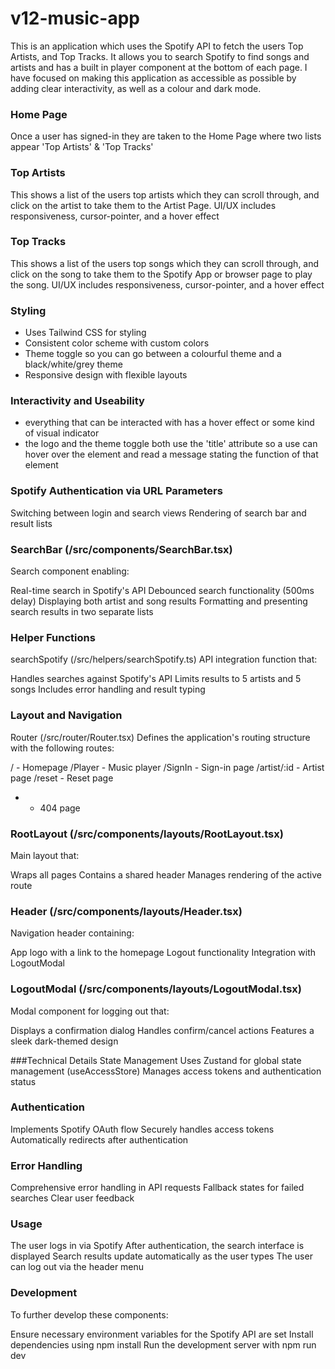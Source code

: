 # v12-music-app

This is an application which uses the Spotify API to fetch the users Top Artists, and Top Tracks. It allows you to search Spotify to find songs and artists and has a built in player component at the bottom of each page. 
I have focused on making this application as accessible as possible by adding clear interactivity, as well as a colour and dark mode. 

### Home Page
Once a user has signed-in they are taken to the Home Page where two lists appear 'Top Artists' & 'Top Tracks'

### Top Artists
This shows a list of the users top artists which they can scroll through, and click on the artist to take them to the Artist Page.
UI/UX includes responsiveness, cursor-pointer, and a hover effect

### Top Tracks
This shows a list of the users top songs which they can scroll through, and click on the song to take them to the Spotify App or browser page to play the song.
UI/UX includes responsiveness, cursor-pointer, and a hover effect

### Styling
  - Uses Tailwind CSS for styling
  - Consistent color scheme with custom colors
  - Theme toggle so you can go between a colourful theme and a black/white/grey theme
  - Responsive design with flexible layouts

### Interactivity and Useability
  - everything that can be interacted with has a hover effect or some kind of visual indicator
  - the logo and the theme toggle both use the 'title' attribute so a use can hover over the element and read a message stating the function of that element

### Spotify Authentication via URL Parameters
Switching between login and search views
Rendering of search bar and result lists

### SearchBar (/src/components/SearchBar.tsx)
Search component enabling:

Real-time search in Spotify's API
Debounced search functionality (500ms delay)
Displaying both artist and song results
Formatting and presenting search results in two separate lists

### Helper Functions
searchSpotify (/src/helpers/searchSpotify.ts)
API integration function that:

Handles searches against Spotify's API
Limits results to 5 artists and 5 songs
Includes error handling and result typing

### Layout and Navigation
Router (/src/router/Router.tsx)
Defines the application's routing structure with the following routes:

/ - Homepage
/Player - Music player
/SignIn - Sign-in page
/artist/:id - Artist page
/reset - Reset page
* - 404 page

### RootLayout (/src/components/layouts/RootLayout.tsx)
Main layout that:

Wraps all pages
Contains a shared header
Manages rendering of the active route

### Header (/src/components/layouts/Header.tsx)
Navigation header containing:

App logo with a link to the homepage
Logout functionality
Integration with LogoutModal

### LogoutModal (/src/components/layouts/LogoutModal.tsx)
Modal component for logging out that:

Displays a confirmation dialog
Handles confirm/cancel actions
Features a sleek dark-themed design

###Technical Details
State Management
Uses Zustand for global state management (useAccessStore)
Manages access tokens and authentication status

### Authentication
Implements Spotify OAuth flow
Securely handles access tokens
Automatically redirects after authentication

### Error Handling
Comprehensive error handling in API requests
Fallback states for failed searches
Clear user feedback

### Usage
The user logs in via Spotify
After authentication, the search interface is displayed
Search results update automatically as the user types
The user can log out via the header menu

### Development
To further develop these components:

Ensure necessary environment variables for the Spotify API are set
Install dependencies using npm install
Run the development server with npm run dev

